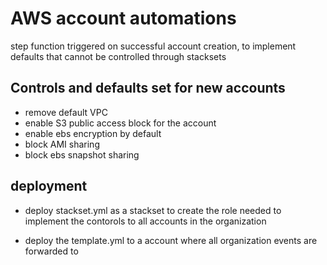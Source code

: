 # AWS account automations
step function triggered on successful account creation, to implement defaults that cannot be controlled through stacksets
## Controls and defaults set for new accounts
- remove default VPC
- enable S3 public access block for the account
- enable ebs encryption by default
- block AMI sharing
- block ebs snapshot sharing

## deployment
- deploy stackset.yml as a stackset to create the role needed to implement the contorols to all accounts in the organization

- deploy the template.yml to a account where all organization events are forwarded to
